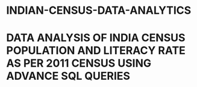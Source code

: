 # INDIAN-CENSUS-DATA-ANALYTICS
# DATA ANALYSIS OF INDIA CENSUS POPULATION AND LITERACY RATE AS PER 2011 CENSUS USING ADVANCE SQL QUERIES 
